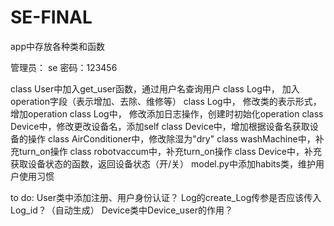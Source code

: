 # SE-FINAL
app中存放各种类和函数

管理员： se 密码：123456


class User中加入get_user函数，通过用户名查询用户
class Log中， 加入operation字段（表示增加、去除、维修等）
class Log中， 修改类的表示形式，增加operation
class Log中， 修改添加日志操作，创建时初始化operation
class Device中，修改更改设备名，添加self
class Device中，增加根据设备名获取设备的操作
class AirConditioner中，修改除湿为"dry"
class washMachine中，补充turn_on操作
class robotvaccum中，补充turn_on操作
class Device中，补充获取设备状态的函数，返回设备状态（开/关）
model.py中添加habits类，维护用户使用习惯

to do:
User类中添加注册、用户身份认证？
Log的create_Log传参是否应该传入Log_id？（自动生成）
Device类中Device_user的作用？
